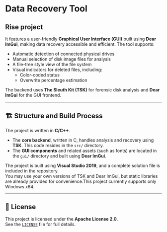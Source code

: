 # Data Recovery Tool
## Rise project
It features a user-friendly **Graphical User Interface (GUI)** built using **Dear ImGui**, making data recovery accessible and efficient. The tool supports:

- Automatic detection of connected physical drives
- Manual selection of disk image files for analysis
- A file-tree style view of the file system
- Visual indicators for deleted files, including:
  - Color-coded status
  - Overwrite percentage estimation

The backend uses **The Sleuth Kit (TSK)** for forensic disk analysis and **Dear ImGui** for the GUI frontend.

---

## 🏗️ Structure and Build Process

The project is written in **C/C++**.

- The **core backend**, written in C, handles analysis and recovery using **TSK**. This code resides in the `src/` directory.
- The **GUI components** and related assets (such as fonts) are located in the `gui/` directory and built using **Dear ImGui**.

The project is built using **Visual Studio 2019**, and a complete solution file is included in the repository.  
You may use your own versions of TSK and Dear ImGui, but static libraries are already provided for convenience.This project currently supports only Windows x64.

---



## 📝 License

This project is licensed under the **Apache License 2.0**.  
See the [`LICENSE`](LICENSE) file for full details.
